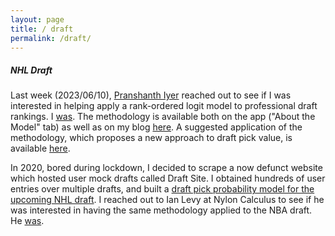 ```yaml
---
layout: page
title: / draft
permalink: /draft/
---
```

<h5>NHL Draft</h5>
Last week (2023/06/10), <a href="https://twitter.com/iyer_prashanth">Pranshanth Iyer</a> reached out to see if I was interested in helping apply a rank-ordered logit model to professional draft rankings. I <a href="https://piyer97.shinyapps.io/NHLDraft2023/">was</a>. The methodology is available both on the app ("About the Model" tab) as well as on my blog <a href="https://spazznolo.github.io/2023/06/16/draft-probabilities-2.html">here</a>. A suggested application of the methodology, which proposes a new approach to draft pick value, is available <a href="https://spazznolo.github.io/2023/06/20/draft-probabilities-3.html">here</a>.
<p>
In 2020, bored during lockdown, I decided to scrape a now defunct website which hosted user mock drafts called Draft Site. I obtained hundreds of user entries over multiple drafts, and built a <a href="https://spazznolo.github.io/2021/11/28/draft-probabilities-1.html">draft pick probability model for the upcoming NHL draft</a>. I reached out to Ian Levy at Nylon Calculus to see if he was interested in having the same methodology applied to the NBA draft. He <a href="https://fansided.com/2020/09/17/nba-draft-class-controversial-obi-toppin/">was</a>. 
</p>